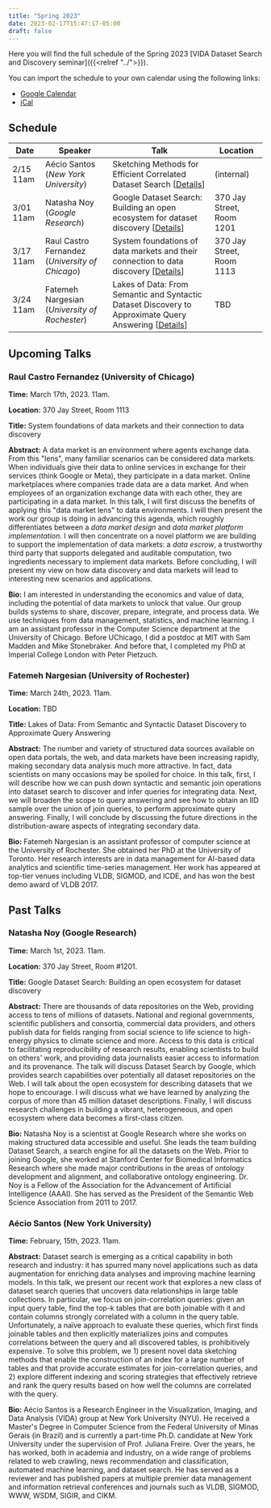```yaml
---
title: "Spring 2023"
date: 2023-02-17T15:47:17-05:00
draft: false
---
```


Here you will find the full schedule of the Spring 2023 [VIDA Dataset Search and Discovery seminar]({{<relref "../">}}).

You can import the schedule to your own calendar using the following links:
  - [Google Calendar](https://calendar.google.com/calendar/embed?src=c_5be177770c1afa03d0162b1e565e674d5e6dcfee62b2338dcd6741b307a37510%40group.calendar.google.com&ctz=America%2FNew_York)
  - [iCal](https://calendar.google.com/calendar/ical/c_5be177770c1afa03d0162b1e565e674d5e6dcfee62b2338dcd6741b307a37510%40group.calendar.google.com/public/basic.ics)

<!-- https://calendar.google.com/calendar/u/0/r?cid=c_5be177770c1afa03d0162b1e565e674d5e6dcfee62b2338dcd6741b307a37510@group.calendar.google.com -->

## Schedule

| Date | Speaker | Talk | Location |
| ---- |-------- | ---- | -------- |
| 2/15 11am |Aécio Santos (_New York University_) | Sketching Methods for Efficient Correlated Dataset Search \[[Details](#aécio-santos-new-york-university)\] | (internal) |
| 3/01 11am |Natasha Noy (_Google Research_) | Google Dataset Search: Building an open ecosystem for dataset discovery \[[Details](#natasha-noy-google-research)\] | 370 Jay Street, Room 1201 |
| 3/17 11am |Raul Castro Fernandez (_University of Chicago_) | System foundations of data markets and their connection to data discovery \[[Details](#raul-castro-fernandez-university-of-chicago)\] | 370 Jay Street, Room 1113 |
| 3/24 11am |Fatemeh Nargesian (_University of Rochester_) | Lakes of Data: From Semantic and Syntactic Dataset Discovery to Approximate Query Answering \[[Details](#fatemeh-nargesian-university-of-rochester)\] | TBD |


## Upcoming Talks

### Raul Castro Fernandez (University of Chicago)

**Time:** March 17th, 2023. 11am.

**Location:** 370 Jay Street, Room 1113

**Title:** System foundations of data markets and their connection to data discovery

**Abstract:** A data market is an environment where agents exchange data. From this "lens", many familiar scenarios can be considered data markets. When individuals give their data to online services in exchange for their services (think Google or Meta), they participate in a data market. Online marketplaces where companies trade data are a data market. And when employees of an organization exchange data with each other, they are participating in a data market. In this talk, I will first discuss the benefits of applying this "data market lens" to data environments. I will then present the work our group is doing in advancing this agenda, which roughly differentiates between a *data market design* and *data market platform implementation*. I will then concentrate on a novel platform we are building to support the implementation of data markets: a *data escrow*, a trustworthy third party that supports delegated and auditable computation, two ingredients necessary to implement data markets. Before concluding, I will present my view on how data discovery and data markets will lead to interesting new scenarios and applications.

**Bio:** I am interested in understanding the economics and value of data, including the potential of data markets to unlock that value. Our group builds systems to share, discover, prepare, integrate, and process data. We use techniques from data management, statistics, and machine learning. I am an assistant professor in the Computer Science department at the University of Chicago. Before UChicago, I did a postdoc at MIT with Sam Madden and Mike Stonebraker. And before that, I completed my PhD at Imperial College London with Peter Pietzuch.


### Fatemeh Nargesian (University of Rochester)

**Time:** March 24th, 2023. 11am.

**Location:** TBD

**Title:** Lakes of Data: From Semantic and Syntactic Dataset Discovery to Approximate Query Answering

**Abstract:** The number and variety of structured data sources available on open data portals, the web, and data markets have been increasing rapidly, making secondary data analysis much more attractive. In fact, data scientists on many occasions may be spoiled for choice. In this talk, first, I will describe how we can push down syntactic and semantic join operations into dataset search to discover and infer queries for integrating data. Next, we will broaden the scope to query answering and see how to obtain an IID sample over the union of join queries, to perform approximate query answering. Finally, I will conclude by discussing the future directions in the distribution-aware aspects of integrating secondary data.

**Bio:** Fatemeh Nargesian is an assistant professor of computer science at the University of Rochester. She obtained her PhD at the University of Toronto. Her research interests are in data management for AI-based data analytics and scientific time-series management. Her work has appeared at top-tier venues including VLDB, SIGMOD, and ICDE, and has won the best demo award of VLDB 2017.

## Past Talks

### Natasha Noy (Google Research)

**Time:** March 1st, 2023. 11am.

**Location:** 370 Jay Street, Room #1201.

**Title:** Google Dataset Search: Building an open ecosystem for dataset discovery

**Abstract:** There are thousands of data repositories on the Web, providing access to tens of millions of datasets. National and regional governments, scientific publishers and consortia, commercial data providers, and others publish data for fields ranging from social science to life science to high-energy physics to climate science and more. Access to this data is critical to facilitating reproducibility of research results, enabling scientists to build on others’ work, and providing data journalists easier access to information and its provenance. The talk will discuss Dataset Search by Google, which provides search capabilities over potentially all dataset repositories on the Web. I will talk about the open ecosystem for describing datasets that we hope to encourage. I will discuss what we have learned by analyzing the corpus of more than 45 million dataset descriptions. Finally, I will discuss research challenges in building a vibrant, heterogeneous, and open ecosystem where data becomes a first-class citizen.

**Bio:** Natasha Noy is a scientist at Google Research where she works on making structured data accessible and useful. She leads the team building Dataset Search, a search engine for all the datasets on the Web. Prior to joining Google, she worked at Stanford Center for Biomedical Informatics Research where she made major contributions in the areas of ontology development and alignment, and collaborative ontology engineering. Dr. Noy is a Fellow of the Association for the Advancement of Artificial Intelligence (AAAI). She has served as the President of the Semantic Web Science Association from 2011 to 2017.

### Aécio Santos (New York University)
**Time:** February, 15th, 2023. 11am.

**Abstract:** Dataset search is emerging as a critical capability in both research and industry: it has spurred many novel applications such as data augmentation for enriching data analyses and improving machine learning models. In this talk, we present our recent work that explores a new class of dataset search queries that uncovers data relationships in large table collections. In particular, we focus on join-correlation queries: given an input query table, find the top-k tables that are both joinable with it and contain columns strongly correlated with a column in the query table. Unfortunately, a naïve approach to evaluate these queries, which first finds joinable tables and then explicitly materializes joins and computes correlations between the query and all discovered tables, is prohibitively expensive. To solve this problem, we 1) present novel data sketching methods that enable the construction of an index for a large number of tables and that provide accurate estimates for join-correlation queries, and 2) explore different indexing and scoring strategies that effectively retrieve and rank the query results based on how well the columns are correlated with the query.

**Bio:** Aécio Santos is a Research Engineer in the Visualization, Imaging, and Data Analysis (VIDA) group at New York University (NYU). He received a Master's Degree in Computer Science from the Federal University of Minas Gerais (in Brazil) and is currently a part-time Ph.D. candidate at New York University under the supervision of Prof. Juliana Freire. Over the years, he has worked, both in academia and industry, on a wide range of problems related to web crawling, news recommendation and classification, automated machine learning, and dataset search. He has served as a reviewer and has published papers at multiple premier data management and information retrieval conferences and journals such as VLDB, SIGMOD, WWW, WSDM, SIGIR, and CIKM.
